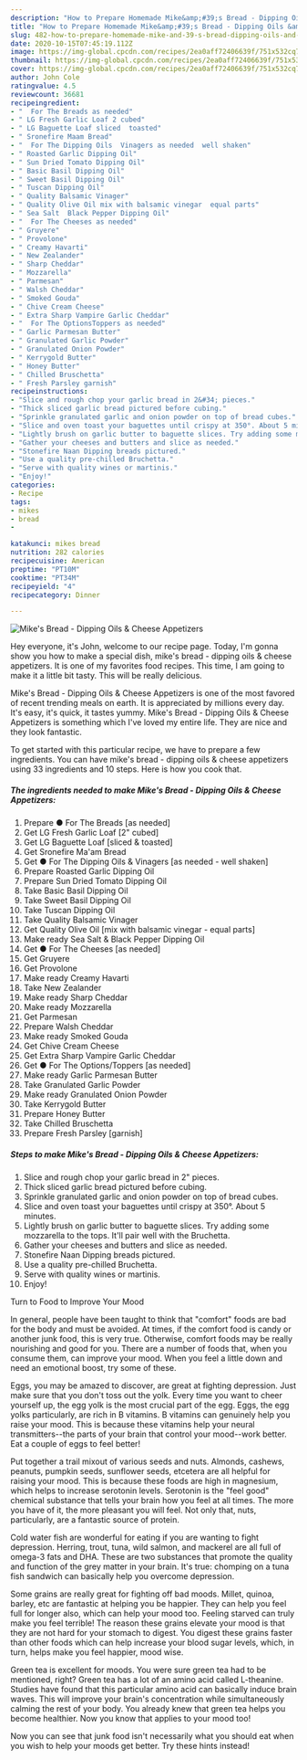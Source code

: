 ```yaml
---
description: "How to Prepare Homemade Mike&amp;#39;s Bread - Dipping Oils &amp;amp; Cheese Appetizers"
title: "How to Prepare Homemade Mike&amp;#39;s Bread - Dipping Oils &amp;amp; Cheese Appetizers"
slug: 482-how-to-prepare-homemade-mike-and-39-s-bread-dipping-oils-and-amp-cheese-appetizers
date: 2020-10-15T07:45:19.112Z
image: https://img-global.cpcdn.com/recipes/2ea0aff72406639f/751x532cq70/mikes-bread-dipping-oils-cheese-appetizers-recipe-main-photo.jpg
thumbnail: https://img-global.cpcdn.com/recipes/2ea0aff72406639f/751x532cq70/mikes-bread-dipping-oils-cheese-appetizers-recipe-main-photo.jpg
cover: https://img-global.cpcdn.com/recipes/2ea0aff72406639f/751x532cq70/mikes-bread-dipping-oils-cheese-appetizers-recipe-main-photo.jpg
author: John Cole
ratingvalue: 4.5
reviewcount: 36681
recipeingredient:
- "  For The Breads as needed"
- " LG Fresh Garlic Loaf 2 cubed"
- " LG Baguette Loaf sliced  toasted"
- " Sronefire Maam Bread"
- "  For The Dipping Oils  Vinagers as needed  well shaken"
- " Roasted Garlic Dipping Oil"
- " Sun Dried Tomato Dipping Oil"
- " Basic Basil Dipping Oil"
- " Sweet Basil Dipping Oil"
- " Tuscan Dipping Oil"
- " Quality Balsamic Vinager"
- " Quality Olive Oil mix with balsamic vinegar  equal parts"
- " Sea Salt  Black Pepper Dipping Oil"
- "  For The Cheeses as needed"
- " Gruyere"
- " Provolone"
- " Creamy Havarti"
- " New Zealander"
- " Sharp Cheddar"
- " Mozzarella"
- " Parmesan"
- " Walsh Cheddar"
- " Smoked Gouda"
- " Chive Cream Cheese"
- " Extra Sharp Vampire Garlic Cheddar"
- "  For The OptionsToppers as needed"
- " Garlic Parmesan Butter"
- " Granulated Garlic Powder"
- " Granulated Onion Powder"
- " Kerrygold Butter"
- " Honey Butter"
- " Chilled Bruschetta"
- " Fresh Parsley garnish"
recipeinstructions:
- "Slice and rough chop your garlic bread in 2&#34; pieces."
- "Thick sliced garlic bread pictured before cubing."
- "Sprinkle granulated garlic and onion powder on top of bread cubes."
- "Slice and oven toast your baguettes until crispy at 350°. About 5 minutes."
- "Lightly brush on garlic butter to baguette slices. Try adding some mozzarella to the tops. It&#39;ll pair well with the Bruchetta."
- "Gather your cheeses and butters and slice as needed."
- "Stonefire Naan Dipping breads pictured."
- "Use a quality pre-chilled Bruchetta."
- "Serve with quality wines or martinis."
- "Enjoy!"
categories:
- Recipe
tags:
- mikes
- bread
- 

katakunci: mikes bread  
nutrition: 282 calories
recipecuisine: American
preptime: "PT10M"
cooktime: "PT34M"
recipeyield: "4"
recipecategory: Dinner

---
```



![Mike&#39;s Bread - Dipping Oils &amp; Cheese Appetizers](https://img-global.cpcdn.com/recipes/2ea0aff72406639f/751x532cq70/mikes-bread-dipping-oils-cheese-appetizers-recipe-main-photo.jpg)

Hey everyone, it's John, welcome to our recipe page. Today, I'm gonna show you how to make a special dish, mike&#39;s bread - dipping oils &amp; cheese appetizers. It is one of my favorites food recipes. This time, I am going to make it a little bit tasty. This will be really delicious.

Mike&#39;s Bread - Dipping Oils &amp; Cheese Appetizers is one of the most favored of recent trending meals on earth. It is appreciated by millions every day. It's easy, it's quick, it tastes yummy. Mike&#39;s Bread - Dipping Oils &amp; Cheese Appetizers is something which I've loved my entire life. They are nice and they look fantastic.




To get started with this particular recipe, we have to prepare a few ingredients. You can have mike&#39;s bread - dipping oils &amp; cheese appetizers using 33 ingredients and 10 steps. Here is how you cook that.

<!--inarticleads1-->

##### The ingredients needed to make Mike&#39;s Bread - Dipping Oils &amp; Cheese Appetizers:

1. Prepare  ● For The Breads [as needed]
1. Get  LG Fresh Garlic Loaf [2&#34; cubed]
1. Get  LG Baguette Loaf [sliced &amp; toasted]
1. Get  Sronefire Ma&#39;am Bread
1. Get  ● For The Dipping Oils &amp; Vinagers [as needed - well shaken]
1. Prepare  Roasted Garlic Dipping Oil
1. Prepare  Sun Dried Tomato Dipping Oil
1. Take  Basic Basil Dipping Oil
1. Take  Sweet Basil Dipping Oil
1. Take  Tuscan Dipping Oil
1. Take  Quality Balsamic Vinager
1. Get  Quality Olive Oil [mix with balsamic vinegar - equal parts]
1. Make ready  Sea Salt &amp; Black Pepper Dipping Oil
1. Get  ● For The Cheeses [as needed]
1. Get  Gruyere
1. Get  Provolone
1. Make ready  Creamy Havarti
1. Take  New Zealander
1. Make ready  Sharp Cheddar
1. Make ready  Mozzarella
1. Get  Parmesan
1. Prepare  Walsh Cheddar
1. Make ready  Smoked Gouda
1. Get  Chive Cream Cheese
1. Get  Extra Sharp Vampire Garlic Cheddar
1. Get  ● For The Options/Toppers [as needed]
1. Make ready  Garlic Parmesan Butter
1. Take  Granulated Garlic Powder
1. Make ready  Granulated Onion Powder
1. Take  Kerrygold Butter
1. Prepare  Honey Butter
1. Take  Chilled Bruschetta
1. Prepare  Fresh Parsley [garnish]




<!--inarticleads2-->

##### Steps to make Mike&#39;s Bread - Dipping Oils &amp; Cheese Appetizers:

1. Slice and rough chop your garlic bread in 2&#34; pieces.
1. Thick sliced garlic bread pictured before cubing.
1. Sprinkle granulated garlic and onion powder on top of bread cubes.
1. Slice and oven toast your baguettes until crispy at 350°. About 5 minutes.
1. Lightly brush on garlic butter to baguette slices. Try adding some mozzarella to the tops. It&#39;ll pair well with the Bruchetta.
1. Gather your cheeses and butters and slice as needed.
1. Stonefire Naan Dipping breads pictured.
1. Use a quality pre-chilled Bruchetta.
1. Serve with quality wines or martinis.
1. Enjoy!




Turn to Food to Improve Your Mood


In general, people have been taught to think that "comfort" foods are bad for the body and must be avoided. At times, if the comfort food is candy or another junk food, this is very true. Otherwise, comfort foods may be really nourishing and good for you. There are a number of foods that, when you consume them, can improve your mood. When you feel a little down and need an emotional boost, try some of these.

Eggs, you may be amazed to discover, are great at fighting depression. Just make sure that you don't toss out the yolk. Every time you want to cheer yourself up, the egg yolk is the most crucial part of the egg. Eggs, the egg yolks particularly, are rich in B vitamins. B vitamins can genuinely help you raise your mood. This is because these vitamins help your neural transmitters--the parts of your brain that control your mood--work better. Eat a couple of eggs to feel better!

Put together a trail mixout of various seeds and nuts. Almonds, cashews, peanuts, pumpkin seeds, sunflower seeds, etcetera are all helpful for raising your mood. This is because these foods are high in magnesium, which helps to increase serotonin levels. Serotonin is the "feel good" chemical substance that tells your brain how you feel at all times. The more you have of it, the more pleasant you will feel. Not only that, nuts, particularly, are a fantastic source of protein.

Cold water fish are wonderful for eating if you are wanting to fight depression. Herring, trout, tuna, wild salmon, and mackerel are all full of omega-3 fats and DHA. These are two substances that promote the quality and function of the grey matter in your brain. It's true: chomping on a tuna fish sandwich can basically help you overcome depression. 

Some grains are really great for fighting off bad moods. Millet, quinoa, barley, etc are fantastic at helping you be happier. They can help you feel full for longer also, which can help your mood too. Feeling starved can truly make you feel terrible! The reason these grains elevate your mood is that they are not hard for your stomach to digest. You digest these grains faster than other foods which can help increase your blood sugar levels, which, in turn, helps make you feel happier, mood wise.

Green tea is excellent for moods. You were sure green tea had to be mentioned, right? Green tea has a lot of an amino acid called L-theanine. Studies have found that this particular amino acid can basically induce brain waves. This will improve your brain's concentration while simultaneously calming the rest of your body. You already knew that green tea helps you become healthier. Now you know that applies to your mood too!

Now you can see that junk food isn't necessarily what you should eat when you wish to help your moods get better. Try  these hints  instead!

